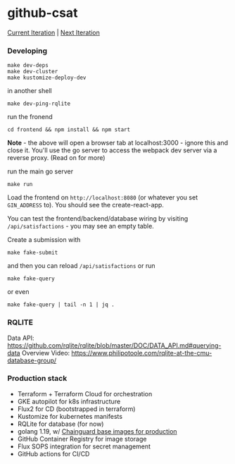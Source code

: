 # github-csat

[Current Iteration](https://github.com/orgs/github-csat/projects/1/views/2) | [Next Iteration](https://github.com/orgs/github-csat/projects/1/views/3)

### Developing

```shell
make dev-deps
make dev-cluster
make kustomize-deploy-dev
```
in another shell

```
make dev-ping-rqlite
```

run the fronend

```
cd frontend && npm install && npm start
```

**Note** - the above will open a browser tab at localhost:3000 - ignore this and close it. You'll use
the go server to access the webpack dev server via a reverse proxy. (Read on for more)

run the main go server

```
make run
```

Load the frontend on `http://localhost:8080` (or whatever you set `GIN_ADDRESS` to). You should see the create-react-app.

You can test the frontend/backend/database wiring by visiting `/api/satisfactions` - you may see an empty table.

Create a submission with

```
make fake-submit
```

and then you can reload `/api/satisfactions` or run

```
make fake-query
```

or even

```
make fake-query | tail -n 1 | jq .
```

### RQLITE

Data API: https://github.com/rqlite/rqlite/blob/master/DOC/DATA_API.md#querying-data
Overview Video: https://www.philipotoole.com/rqlite-at-the-cmu-database-group/

### Production stack

- Terraform + Terraform Cloud for orchestration
- GKE autopilot for k8s infrastructure
- Flux2 for CD (bootstrapped in terraform)
- Kustomize for kubernetes manifests
- RQLite for database (for now)
- golang 1.19, w/ [Chainguard base images for production](https://github.com/chainguard-images/images/tree/main/images/go#dockerfile-example)
- GitHub Container Registry for image storage
- Flux SOPS integration for secret management
- GitHub actions for CI/CD
